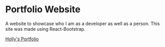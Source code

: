 # Portfolio Website

A website to showcase who I am as a developer as well as a person. This site was made using React-Bootstrap. 

[Holly's Portfolio](https://holly-portfolio.web.app/)
